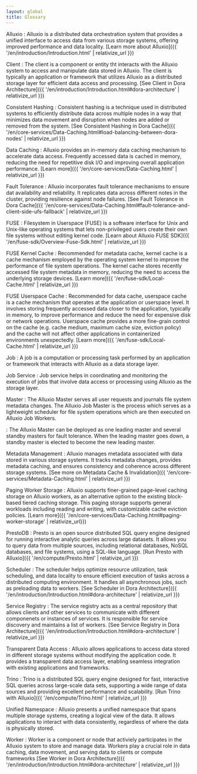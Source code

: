 ```yaml
---
layout: global
title: Glossary
---
```


Alluxio
: Alluxio is a distributed data orchestration system that provides a unified interface to access data from various storage systems, offering improved performance and data locality. [Learn more about Alluxio]({{ '/en/introduction/Introduction.html' | relativize_url }})

Client
: The client is a component or entity tht interacts with the Alluxio system to access and manipulate data stored in Alluxio. The client is typically an application or framework that utilizes Alluxio as a distributed storage layer for efficient data access and processing. [See Client in Dora Architecture]({{ '/en/introduction/Introduction.html#dora-architecture' | relativize_url }})

Consistent Hashing
: Consistent hashing is a technique used in distributed systems to efficiently distribute data across multiple nodes in a way that minimizes data movement and disruption when nodes are added or removed from the system. [See Consistent Hashing in Dora Cache]({{ '/en/core-services/Data-Caching.html#load-balancing-between-dora-nodes' | relativize_url }})

Data Caching
: Alluxio provides an in-memory data caching mechanism to accelerate data access. Frequently accessed data is cached in memory, reducing the need for repetitive disk I/O and improving overall application performance. [Learn more]({{ '/en/core-services/Data-Caching.html' | relativize_url }})

Fault Tolerance
: Alluxio incorporates fault tolerance mechanisms to ensure dat availability and reliability. It replicates data across different notes in the cluster, providing resilience against node failures. [See Fault Tolerance in Dora Cache]({{ '/en/core-services/Data-Caching.html#fault-tolerance-and-client-side-ufs-fallback' | relativize_url }})

FUSE
: Filesystem in Userspace (FUSE) is a software interface for Unix and Unix-like operating systems that lets non-privileged users create their own file systems without editing kernel code. [Learn about Alluxio FUSE SDK]({{ '/en/fuse-sdk/Overview-Fuse-Sdk.html' | relativize_url }})

FUSE Kernel Cache
: Recommended for metadata cache, kernel cache is a cache mechanism employed by the operating system kernel to improve the performance of file system operations. The kernel cache stores recently accessed file system metadata in memory, reducing the need to access the underlying storage devices. [Learn more]({{ '/en/fuse-sdk/Local-Cache.html' | relativize_url }})

FUSE Userspace Cache
: Recommended for data cache, userspace cache is a cache mechanism that operates at the application or userspace level. It involves storing frequently accessed data closer to the application, typically in memory, to improve performance and reduce the need for expensive disk or network operations. Userspace cache provides a more fine-grain control on the cache (e.g. cache medium, maximum cache size, eviction policy) and the cache will not affect other applications in containerized environments unexpectedly. [Learn more]({{ '/en/fuse-sdk/Local-Cache.html' | relativize_url }})

Job
: A job is a computation or processing task performed by an application or framework that interacts with Alluxio as a data storage layer.

Job Service
: Job service helps in coordinating and monitoring the execution of jobs that involve data access or processing using Alluxio as the storage layer.

Master
: The Alluxio Master serves all user requests and journals file system metadata changes. The Alluxio Job Master is the process which serves as a lightweight scheduler for file system operations which are then executed on Alluxio Job Workers.

: The Alluxio Master can be deployed as one leading master and several standby masters for fault tolerance. When the leading master goes down, a standby master is elected to become the new leading master.

Metadata Management
: Alluxio manages metadata associated with data stored in various storage systems. It tracks metadata changes, provides metadata caching, and ensures consistency and coherence across different storage systems. [See more on Metadata Cache & Invalidation]({{ '/en/core-services/Metadata-Caching.html' | relativize_url }})

Paging Worker Storage
: Alluxio supports finer-grained page-level caching storage on Alluxio workers, as an alternative option to the existing block-based tiered caching storage. This paging storage supports general workloads including reading and writing, with customizable cache eviction policies. [Learn more]({{ '/en/core-services/Data-Caching.html#paging-worker-storage' | relativize_url}})

PrestoDB
: Presto is an open source distributed SQL query engine designed for running interactive analytic queries across large datasets. It allows you to query data from multiple sources, including relational databases, NoSQL databases, and file systems, using a SQL-like language. [Run Presto with Alluxio]({{ '/en/compute/Presto.html' | relativize_url }})

Scheduler
: The scheduler helps optimize resource utilization, task scheduling, and data locality to ensure efficient execution of tasks across a distributed computing environment. It handles all asynchronous jobs, such as preloading data to workers. [See Scheduler in Dora Architecture]({{ '/en/introduction/Introduction.html#dora-architecture' | relativize_url }})

Service Registry
: The service registry acts as a central repository that allows clients and other services to communicate with different componenets or instances of services. It is responsible for service discovery and maintains a list of workers. [See Service Registry in Dora Architecture]({{ '/en/introduction/Introduction.html#dora-architecture' | relativize_url }})

Transparent Data Access
: Alluxio allows applications to access data stored in different storage systems without modifying the application code. It provides a transparent data access layer, enabling seamless integration with existing applications and frameworks.

Trino
: Trino is a distributed SQL query engine designed for fast, interactive SQL queries across large-scale data sets, supporting a wide range of data sources and providing excellent performance and scalability. [Run Trino with Alluxio]({{ '/en/compute/Trino.html' | relativize_url }})

Unified Namespace
: Alluxio presents a unified namespace that spans multiple storage systems, creating a logical view of the data. It allows applications to interact with data consistently, regardless of where the data is physically stored.

Worker
: Worker is a component or node that activiely participates in the Alluxio system to store and manage data. Workers play a crucial role in data caching, data movement, and serving data to clients or compute frameworks [See Worker in Dora Architecture]({{ '/en/introduction/Introduction.html#dora-architecture' | relativize_url }})
